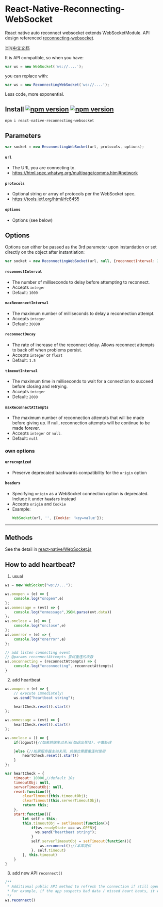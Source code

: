 React-Native-Reconnecting-WebSocket
=====================

React native auto reconnect websocket extends WebSocketModule.
API design referenced [reconnecting-websocket](https://github.com/joewalnes/reconnecting-websocket).

🇨🇳[中文文档](https://www.jianshu.com/p/a9ead3f2139d)

It is API compatible, so when you have:
```javascript
var ws = new WebSocket('ws://....');
```
you can replace with:
```javascript
var ws = new ReconnectingWebSocket('ws://....');
```
Less code, more exponential.

## Install <a href="https://npmjs.org/package/react-native-reconnecting-websocket"><img alt="npm version" src="http://img.shields.io/npm/v/react-native-reconnecting-websocket.svg?style=flat-square"></a> <a href="https://npmjs.org/package/react-native-reconnecting-websocket"><img alt="npm version" src="http://img.shields.io/npm/dm/react-native-reconnecting-websocket.svg?style=flat-square"></a>
```bash
npm i react-native-reconnecting-websocket
```


## Parameters

```javascript
var socket = new ReconnectingWebSocket(url, protocols, options);
```

#### `url`
- The URL you are connecting to.
- https://html.spec.whatwg.org/multipage/comms.html#network

#### `protocols`
- Optional string or array of protocols per the WebSocket spec.
- https://tools.ietf.org/html/rfc6455

#### `options`
- Options (see below)

## Options

Options can either be passed as the 3rd parameter upon instantiation or set directly on the object after instantiation:

```javascript
var socket = new ReconnectingWebSocket(url, null, {reconnectInterval: 3000});
```

#### `reconnectInterval`
- The number of milliseconds to delay before attempting to reconnect.
- Accepts `integer`
- Default: `1000`

#### `maxReconnectInterval`
- The maximum number of milliseconds to delay a reconnection attempt.
- Accepts `integer`
- Default: `30000`

#### `reconnectDecay`
- The rate of increase of the reconnect delay. Allows reconnect attempts to back off when problems persist.
- Accepts `integer` or `float`
- Default: `1.5`

#### `timeoutInterval`
- The maximum time in milliseconds to wait for a connection to succeed before closing and retrying.
- Accepts `integer`
- Default: `2000`

#### `maxReconnectAttempts`
- The maximum number of reconnection attempts that will be made before giving up. If null, reconnection attempts will be continue to be made forever.
- Accepts `integer` or `null`.
- Default: `null`

### own options

#### `unrecognized`
- Preserve deprecated backwards compatibility for the `origin` option

#### `headers` 
- Specifying `origin` as a WebSocket connection option is deprecated. Include it under `headers` instead
- Accepts `origin` and `Cookie`
- Example:
  ```javascript
  WebSocket(url, '', {Cookie: 'key=value'});
  ```

---

## Methods

See the detail in [react-native/WebSocket.js](https://github.com/facebook/react-native/blob/master/Libraries/WebSocket/WebSocket.js)

## How to add heartbeat?
1. usual
```javascript
ws = new WebSocket("ws://...");

ws.onopen = (e) => {
    console.log("onopen",e)
};
ws.onmessage = (evt) => {
    console.log("onmessage",JSON.parse(evt.data))
};
ws.onclose = (e) => {
    console.log("onclose",e)
};
ws.onerror = (e) => {
    console.log("onerror",e)
};

// add listen connecting event
// @params reconnectAttempts 尝试重连的次数
ws.onconnecting = (reconnectAttempts) => {
    console.log("onconnecting", reconnectAttempts)
}
```
2. add heartbeat
```javascript
ws.onopen = (e) => {
    // execute immediately!
    ws.send("heartbeat string");
    
    heartCheck.reset().start()
};

ws.onmessage = (evt) => {
    heartCheck.reset().start()
};

ws.onclose = () => {
    if(logout){//如果前端主动关闭(如退出登陆)，不做处理

    }else {//如果服务器主动关闭，前端也需要重连时使用
        heartCheck.reset().start() 
    }
};

var heartCheck = {
    timeout: 10000,//default 10s
    timeoutObj: null,
    serverTimeoutObj: null,
    reset:function(){
        clearTimeout(this.timeoutObj);
        clearTimeout(this.serverTimeoutObj);
        return this;
    },
    start:function(){
        let self = this;
        this.timeoutObj = setTimeout(function(){
            if(ws.readyState === ws.OPEN){
              ws.send("heartbeat string");
            }
            self.serverTimeoutObj = setTimeout(function(){
                ws.reconnect();//本库提供
            }, self.timeout)
        }, this.timeout)
    }
}
```
3. add new API `reconnect()`
```javascript
/**
 * Additional public API method to refresh the connection if still open (close, re-open).
 * For example, if the app suspects bad data / missed heart beats, it can try to refresh.
 */
ws.reconnect()
```
